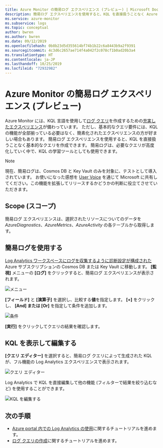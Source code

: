 ```yaml
---
title: Azure Monitor の簡易ログ エクスペリエンス (プレビュー) | Microsoft Docs
description: 簡易ログ エクスペリエンスを使用すると、KQL を直接扱うことなく Azure Monitor で基本的なクエリを作成できます。
ms.service: azure-monitor
ms.subservice: logs
ms.topic: conceptual
author: bwren
ms.author: bwren
ms.date: 09/12/2019
ms.openlocfilehash: 0b8b23d5d355614bf74b1b22c6a8443b9a2f9391
ms.sourcegitcommit: 4c3d6c2657ae714f4a042f2c078cf1b0ad20b3a4
ms.translationtype: HT
ms.contentlocale: ja-JP
ms.lasthandoff: 10/25/2019
ms.locfileid: "72932982"
---
```

# <a name="simple-logs-experience-in-azure-monitor-preview"></a>Azure Monitor の簡易ログ エクスペリエンス (プレビュー)
Azure Monitor には、KQL 言語を使用して[ログ クエリ](log-query-overview.md)を作成するための[充実したエクスペリエンス](get-started-portal.md)が備わっています。 ただし、基本的なクエリ要件には、KQL の機能が全部揃っている必要はなく、簡素化されたエクスペリエンスの方が好ましい場合もあります。 簡易ログ エクスペリエンスを使用すると、KQL を直接扱うことなく基本的なクエリを作成できます。 簡易ログは、必要なクエリが高度化していく中で、KQL の学習ツールとしても使用できます。

> [!NOTE]
> 現在、簡易ログは、Cosmos DB と Key Vault のみを対象に、テストとして導入されています。 お使いになった感想を [User Voice](https://feedback.azure.com/forums/913690-azure-monitor) を通じて Microsoft に共有してください。この機能を拡張してリリースするかどうかの判断に役立てさせていただきます。


## <a name="scope"></a>Scope (スコープ)
簡易ログ エクスペリエンスは、選択されたリソースについてのデータを *AzureDiagnostics*、*AzureMetrics*、*AzureActivity* の各テーブルから取得します。 

## <a name="using-simple-logs"></a>簡易ログを使用する
[Log Analytics ワークスペースにログを収集するように診断設定が構成された](../platform/resource-logs-collect-storage.md) Azure サブスクリプションの Cosmos DB または Key Vault に移動します。 **[監視]** メニューの **[ログ]** をクリックすると、簡易ログ エクスペリエンスが表示されます。

![メニュー](media/simple-logs/menu.png)

**[フィールド]** と **[演算子]** を選択し、比較する**値**を指定します。 **[+]** をクリックし、 **[And] または [Or]** を指定して条件を追加します。

![条件](media/simple-logs/criteria.png)

**[実行]** をクリックしてクエリの結果を確認します。

## <a name="view-and-edit-kql"></a>KQL を表示して編集する
**[クエリ エディター]** を選択すると、簡易ログ クエリによって生成された KQL が、フル機能の Log Analytics エクスペリエンスで表示されます。 

![クエリ エディター](media/simple-logs/query-editor.png)

Log Analytics で KQL を直接編集して他の機能 (フィルターで結果を絞り込むなど) を使用することができます。

![KQL を編集する](media/simple-logs/edit-kql.png)


## <a name="next-steps"></a>次の手順

- [Azure portal 内での Log Analytics の使用](get-started-portal.md)に関するチュートリアルを進めます。
- [ログ クエリの作成](get-started-portal.md)に関するチュートリアルを進めます。
